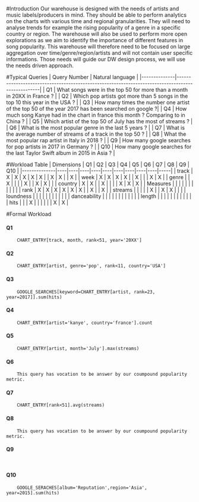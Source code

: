 #Introduction
Our warehouse is designed with the needs of artists and music labels/producers in mind. They should be able to perform analytics on the charts with various time and regional granularities. They will need to analyse trends for example the rising popularity of a genre in a specific country or region. The warehouse will also be used to perform more open explorations as we aim to identify the importance of different features in song popularity. This warehouse will therefore need to be focused on large aggregation over time/genre/region/artists and will not contain user specific informations.
Those needs will guide our DW design process, we will use the needs driven approach.

#Typical Queries
| Query Number | Natural language                                                                                 |
|--------------|--------------------------------------------------------------------------------------------------|
| Q1           | What songs were in the top 50 for more than a month in 20XX in France ?                          |
| Q2           | Which pop artists got more than 5 songs in the top 10 this year in the USA ?                     |
| Q3           | How many times the number one artist of the top 50 of the year 2017 has been searched on google ?|
| Q4           | How much song Kanye had in the chart in france this month ? Comparing to in China ?              |
| Q5           | Which artist of the top 50 of July has the most of streams ?                                     |
| Q6           | What is the most popular genre in the last 5 years ?                                             |
| Q7           | What is the average number of streams of a track in the top 50 ?                                            |
| Q8           | What the most popular rap artist in Italy in 2018 ?                                              |
| Q9           | How many google searches for pop artists in 2017 in Germany ?                                    |
| Q10          | How many google searches for the last Taylor Swift album in 2015 in Asia ?                       |

#Workload Table
| Dimensions   | Q1 | Q2 | Q3 | Q4 | Q5 | Q6 | Q7 | Q8 | Q9 | Q10 |
|--------------|----|----|----|----|----|----|----|----|----|-----|
| track        | X  | X  | X  | X  | X  |    | X  | X  |    | X   |
| week         | X  | X  | X  | X  |    | X  |    |    | X  | X   |
| genre        |    | X  |    |    |    | X  |    | X  | X  |     |
| country      | X  | X  |    | X  |    |    |    | X  | X  | X   |
| Measures     |    |    |    |    |    |    |    |    |    |     |
| rank         | X  | X  | X  | X  | X  | X  |    | X  |    | X   |
| streams      |    |    |    |    | X  |    | X  | X  |    |     |
| loundness    |    |    |    |    |    |    |    |    |    |     |
| danceability |    |    |    |    |    |    |    |    |    |     |
| length       |    |    |    |    |    |    |    |    |    |     |
| hits         |    |    | X  |    |    |    |    |    | X  | X   |

#Formal Workload
#### Q1
```
    CHART_ENTRY[track, month, rank<51, year='20XX']
```
#### Q2
```
    CHART_ENTRY[artist, genre='pop', rank<11, country='USA']
```
#### Q3
```
    GOOGLE_SEARCHES[keyword=CHART_ENTRY[artist, rank=23, year=2017]].sum(hits)
```
#### Q4
```
    CHART_ENTRY[artist='kanye', country='france'].count
```
#### Q5
```
    CHART_ENTRY[artist, month='July'].max(streams)
```
#### Q6
```
    This query has vocation to be answer by our coumpound popularity metric.
```
#### Q7
```
    CHART_ENTRY[rank<51].avg(streams)
```
#### Q8
```
    This query has vocation to be answer by our coumpound popularity metric.
```
#### Q9
```
    
```
#### Q10
```
    GOOGLE_SERACHES[album='Reputation',region='Asia', year=2015].sum(hits)
```